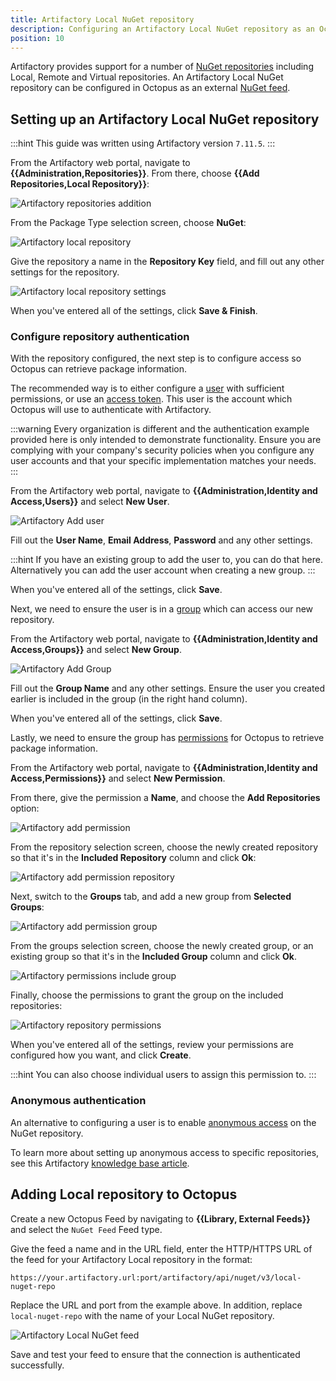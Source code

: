 ```yaml
---
title: Artifactory Local NuGet repository
description: Configuring an Artifactory Local NuGet repository as an Octopus feed.
position: 10
---
```


Artifactory provides support for a number of [NuGet repositories](https://www.jfrog.com/confluence/display/JFROG/NuGet+Repositories) including Local, Remote and Virtual repositories. An Artifactory Local NuGet repository can be configured in Octopus as an external [NuGet feed](/docs/packaging-applications/package-repositories/nuget-feeds.md).

## Setting up an Artifactory Local NuGet repository

:::hint
This guide was written using Artifactory version `7.11.5`.
:::

From the Artifactory web portal, navigate to **{{Administration,Repositories}}**. From there, choose **{{Add Repositories,Local Repository}}**:

 ![Artifactory repositories addition](images/artifactory-local-nuget-repo-add.png "width=500")

From the Package Type selection screen, choose **NuGet**:

![Artifactory local repository](images/artifactory-local-nuget-repo-select.png "width=500")

Give the repository a name in the **Repository Key** field, and fill out any other settings for the repository.

![Artifactory local repository settings](images/artifactory-local-nuget-repo-initial-settings.png "width=500")

When you've entered all of the settings, click **Save & Finish**.

### Configure repository authentication

With the repository configured, the next step is to configure access so Octopus can retrieve package information.

The recommended way is to either configure a [user](https://www.jfrog.com/confluence/display/JFROG/Users+and+Groups#UsersandGroups-ManagingUsers) with sufficient permissions, or use an [access token](https://www.jfrog.com/confluence/display/JFROG/Access+Tokens). This user is the account which Octopus will use to authenticate with Artifactory.

:::warning
Every organization is different and the authentication example provided here is only intended to demonstrate functionality. Ensure you are complying with your company's security policies when you configure any user accounts and that your specific implementation matches your needs.
:::

From the Artifactory web portal, navigate to **{{Administration,Identity and Access,Users}}** and select **New User**.

![Artifactory Add user](images/artifactory-local-nuget-add-user.png "width=500")

Fill out the **User Name**, **Email Address**, **Password** and any other settings.

:::hint
If you have an existing group to add the user to, you can do that here. Alternatively you can add the user account when creating a new group.
:::

When you've entered all of the settings, click **Save**.

Next, we need to ensure the user is in a [group](https://www.jfrog.com/confluence/display/JFROG/Users+and+Groups#UsersandGroups-ManagingGroups) which can access our new repository.

From the Artifactory web portal, navigate to **{{Administration,Identity and Access,Groups}}** and select **New Group**.

![Artifactory Add Group](images/artifactory-local-nuget-add-group.png "width=500")

Fill out the **Group Name** and any other settings. Ensure the user you created earlier is included in the group (in the right hand column).

When you've entered all of the settings, click **Save**.

Lastly, we need to ensure the group has [permissions](https://www.jfrog.com/confluence/display/JFROG/Permissions) for Octopus to retrieve package information.

From the Artifactory web portal, navigate to **{{Administration,Identity and Access,Permissions}}** and select **New Permission**.

From there, give the permission a **Name**, and choose the **Add Repositories** option:

![Artifactory add permission](images/artifactory-local-nuget-add-permission.png "width=500")

From the repository selection screen, choose the newly created repository so that it's in the **Included Repository** column and click **Ok**:

![Artifactory add permission repository](images/artifactory-local-nuget-add-permission-repo.png "width=500")

Next, switch to the **Groups** tab, and add a new group from **Selected Groups**:

![Artifactory add permission group](images/artifactory-local-nuget-add-permission-add-group.png "width=500")

From the groups selection screen, choose the newly created group, or an existing group so that it's in the **Included Group** column and click **Ok**.

![Artifactory permissions include group](images/artifactory-local-nuget-add-permission-include-group.png "width=500")

Finally, choose the permissions to grant the group on the included repositories:

![Artifactory repository permissions](images/artifactory-local-nuget-add-permission-repo-permissions.png "width=500")

When you've entered all of the settings, review your permissions are configured how you want, and click **Create**.

:::hint
You can also choose individual users to assign this permission to.
:::

### Anonymous authentication

An alternative to configuring a user is to enable [anonymous access](https://www.jfrog.com/confluence/display/JFROG/NuGet+Repositories#NuGetRepositories-AnonymousAccesstoNuGetRepositories) on the NuGet repository.

To learn more about setting up anonymous access to specific repositories, see this Artifactory [knowledge base article](https://jfrog.com/knowledge-base/how-to-grant-an-anonymous-user-access-to-specific-repositories/).

## Adding Local repository to Octopus

Create a new Octopus Feed by navigating to **{{Library, External Feeds}}** and select the `NuGet Feed` Feed type. 

Give the feed a name and in the URL field, enter the HTTP/HTTPS URL of the feed for your Artifactory Local repository in the format:

`https://your.artifactory.url:port/artifactory/api/nuget/v3/local-nuget-repo`

Replace the URL and port from the example above. In addition, replace `local-nuget-repo` with the name of your Local NuGet repository.

![Artifactory Local NuGet feed](images/artifactory-local-nuget-feed.png)

Save and test your feed to ensure that the connection is authenticated successfully.
